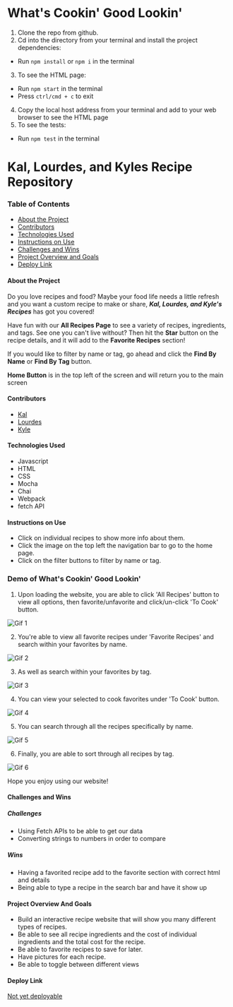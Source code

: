 # What's Cookin' Good Lookin'

1. Clone the repo from github.
2. Cd into the directory from your terminal and install the project dependencies:
- Run `npm install` or `npm i` in the terminal
3. To see the HTML page:
- Run `npm start` in the terminal
- Press `ctrl/cmd + c` to exit
4. Copy the local host address from your terminal and add to your web browser to see the HTML page
5. To see the tests:
- Run `npm test` in the terminal

# Kal, Lourdes, and Kyles Recipe Repository

### Table of Contents
- [About the Project](#about-the-project)
- [Contributors](#contributors)
- [Technologies Used](#technologies-used)
- [Instructions on Use](#instructions-on-use)
- [Challenges and Wins](#challenges-and-wins)
- [Project Overview and Goals](#project-overview-and-goals)
- [Deploy Link](#deploy-link)

#### About the Project
Do you love recipes and food?
Maybe your food life needs a little refresh and you want a custom recipe to make or
share, **___Kal, Lourdes, and Kyle's Recipes___**
has got you covered!

Have fun with our **All Recipes Page** to see a variety of recipes,
ingredients, and tags. See one you can't live without? Then hit the **Star** button on the recipe details, and it will add to the **Favorite Recipes** section!

If you would like to filter by name or tag, go ahead and click the **Find By Name** or **Find By Tag** button.

**Home Button** is in the top left of the screen and will return you to the main screen


#### Contributors
 - [Kal](https://github.com/kal-aalrajhi)
 - [Lourdes](https://github.com/lourdesbnts)
 - [Kyle](https://github.com/K-Howard)

#### Technologies Used
- Javascript
- HTML
- CSS
- Mocha
- Chai
- Webpack
- fetch API

#### Instructions on Use
- Click on individual recipes to show more info about them.
- Click the image on the top left the navigation bar to go to the home page.
- Click on the filter buttons to filter by name or tag.

### Demo of What's Cookin' Good Lookin'

1. Upon loading the website, you are able to click 'All Recipes' button to view all options, then favorite/unfavorite and click/un-click 'To Cook' button.

![Gif 1](https://media.giphy.com/media/tmTMzmkIbZg28FOcvX/giphy.gif)

2. You're able to view all favorite recipes under 'Favorite Recipes' and search within your favorites by name.

![Gif 2](https://media.giphy.com/media/MGZvSE5YDlPKXk0QjW/giphy.gif)

3. As well as search within your favorites by tag.

![Gif 3](https://media.giphy.com/media/WT1cVK2yZCz1cj6H96/giphy.gif)

4. You can view your selected to cook favorites under 'To Cook' button.

![Gif 4](https://media.giphy.com/media/sgFiBTleoMkZM2EU2A/giphy.gif)

5. You can search through all the recipes specifically by name.

![Gif 5](https://media.giphy.com/media/Xs45bfYmLVn1tD4kht/giphy.gif)

6. Finally, you are able to sort through all recipes by tag.

![Gif 6](https://media.giphy.com/media/RzcgbgN6Ep5ZJ0pzAj/giphy.gif)

Hope you enjoy using our website!

#### Challenges and Wins

##### Challenges
- Using Fetch APIs to be able to get our data
- Converting strings to numbers in order to compare

##### Wins
- Having a favorited recipe add to the favorite section with correct html and details
- Being able to type a recipe in the search bar and have it show up

#### Project Overview And Goals
- Build an interactive recipe website that will show you many different types of recipes.
- Be able to see all recipe ingredients and the cost of individual ingredients and the total cost for the recipe.
- Be able to favorite recipes to save for later.
- Have pictures for each recipe.
- Be able to toggle between different views


#### Deploy Link
 [Not yet deployable](https://)
